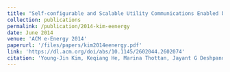 ```yaml
---
title: "Self-configurable and Scalable Utility Communications Enabled by Software-defined Networks"
collection: publications
permalink: /publication/2014-kim-eenergy
date: June 2014
venue: 'ACM e-Energy 2014'
paperurl: '/files/papers/kim2014eenergy.pdf'
link: 'https://dl.acm.org/doi/abs/10.1145/2602044.2602074'
citation: 'Young-Jin Kim, Keqiang He, Marina Thottan, Jayant G Deshpande'
---
```

